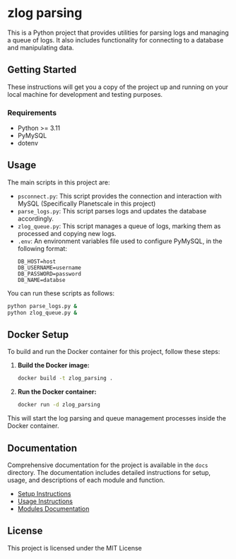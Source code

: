 # zlog parsing

This is a Python project that provides utilities for parsing logs and managing a queue of logs. It also includes functionality for connecting to a database and manipulating data.

## Getting Started

These instructions will get you a copy of the project up and running on your local machine for development and testing purposes.

### Requirements

- Python >= 3.11
- PyMySQL
- dotenv

## Usage

The main scripts in this project are:
- `psconnect.py`: This script provides the connection and interaction with MySQL (Specifically Planetscale in this project)
- `parse_logs.py`: This script parses logs and updates the database accordingly.
- `zlog_queue.py`: This script manages a queue of logs, marking them as processed and copying new logs.
- `.env`: An environment variables file used to configure PyMySQL, in the following format:
    ```.env
    DB_HOST=host
    DB_USERNAME=username
    DB_PASSWORD=password
    DB_NAME=databse
    ```

You can run these scripts as follows:

```sh
python parse_logs.py &
python zlog_queue.py &
```

## Docker Setup

To build and run the Docker container for this project, follow these steps:

1. **Build the Docker image:**
   ```sh
   docker build -t zlog_parsing .
   ```

2. **Run the Docker container:**
   ```sh
   docker run -d zlog_parsing
   ```

This will start the log parsing and queue management processes inside the Docker container.

## Documentation

Comprehensive documentation for the project is available in the `docs` directory. The documentation includes detailed instructions for setup, usage, and descriptions of each module and function.

- [Setup Instructions](docs/setup.md)
- [Usage Instructions](docs/usage.md)
- [Modules Documentation](docs/modules.md)

## License

This project is licensed under the MIT License
